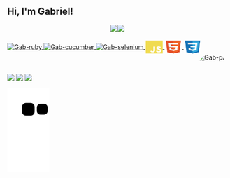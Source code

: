 ## Hi, I'm Gabriel!

<div align="center">
  <a href="https://github.com/gabrowspeba">
  <img height="160em" src="https://github-readme-stats.vercel.app/api?username=gabrowspeba&show_icons=true&theme=dracula&include_all_commits=true&count_private=true"/><img height="160em" src="https://github-readme-stats.vercel.app/api/top-langs/?username=gabrowspeba&layout=compact&langs_count=7&theme=dracula"/>
</div>
<div style="display: inline_block"><br>
  <img align="center" alt="Gab-ruby" height="30" width="40" src="https://cdn.jsdelivr.net/gh/devicons/devicon/icons/ruby/ruby-original.svg" />
  <img align="center" alt="Gab-cucumber" height="30" width="40" src="https://cdn.jsdelivr.net/gh/devicons/devicon/icons/cucumber/cucumber-plain.svg" />
<img align="center" alt="Gab-selenium" height="30" width="40" src="https://cdn.jsdelivr.net/gh/devicons/devicon/icons/selenium/selenium-original.svg" />
  <img align="center" alt="Gab-Js" height="30" width="40" src="https://raw.githubusercontent.com/devicons/devicon/master/icons/javascript/javascript-plain.svg">
  <img align="center" alt="Gab-HTML" height="30" width="40" src="https://raw.githubusercontent.com/devicons/devicon/master/icons/html5/html5-original.svg">
  <img align="center" alt="Gab-CSS" height="30" width="40" src="https://raw.githubusercontent.com/devicons/devicon/master/icons/css3/css3-original.svg">
  <img align="right" alt="Gab-pic" height="150" style="border-radius:500px;" src="https://picrew.me/shareImg/org/202208/338224_X28X7Kff.png">
</div>
  
  ##
 
<div> <br />
  <a href="https://instagram.com/gabrielpeba" target="_blank"><img src="https://img.shields.io/badge/-Instagram-%23E4405F?style=for-the-badge&logo=instagram&logoColor=white" target="_blank"></a>
  <a href="https://www.linkedin.com/in/gabriel-barbosa-a5217a222/" target="_blank"><img src="https://img.shields.io/badge/-LinkedIn-%230077B5?style=for-the-badge&logo=linkedin&logoColor=white" target="_blank"></a>
  <a href = "mailto:gabrielpebarbosa@gmail.com"><img src="https://img.shields.io/badge/-Gmail-%23333?style=for-the-badge&logo=gmail&logoColor=white" target="_blank"></a><br />
 
  ![Snake animation](https://github.com/rafaballerini/rafaballerini/blob/output/github-contribution-grid-snake.svg)
 
</div>
